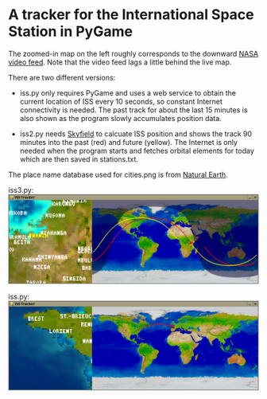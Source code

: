 # A tracker for the International Space Station in PyGame

The zoomed-in map on the left roughly corresponds to the downward
[NASA video feed](https://eol.jsc.nasa.gov/ESRS/HDEV/).
Note that the video feed lags a little behind the live map.

There are two different versions:

* iss.py only requires PyGame and uses a web service to obtain the current location of ISS every 10 seconds, so constant Internet connectivity is needed. The past track for about the last 15 minutes is also shown as the program slowly accumulates position data.

* iss2.py needs [Skyfield](https://rhodesmill.org/skyfield/) to calcuate ISS position and shows the track 90 minutes into the past (red) and future (yellow). The Internet is only needed when the program starts and fetches orbital elements for today which are then saved in stations.txt.

The place name database used for cities.png is from [Natural Earth](https://www.naturalearthdata.com/).

iss3.py:
![screenshot](screenshot2.png "ISS Tracker screenshot")

iss.py:
![screenshot](screenshot.png "ISS Tracker screenshot")
